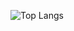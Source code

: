 
![Top Langs](https://github-readme-stats.vercel.app/api/top-langs/?username=thekangaroofactory&layout=compact&theme=dark&exclude_repo=Website-kangaroo-ai)

<!--
**thekangaroofactory/thekangaroofactory** is a ✨ _special_ ✨ repository because its `README.md` (this file) appears on your GitHub profile.

Here are some ideas to get you started:

- 🔭 I’m currently working on ...
- 🌱 I’m currently learning ...
- 👯 I’m looking to collaborate on ...
- 🤔 I’m looking for help with ...
- 💬 Ask me about ...
- 📫 How to reach me: ...
- 😄 Pronouns: ...
- ⚡ Fun fact: ...
-->

